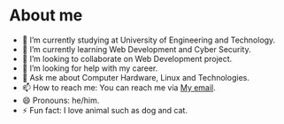# About me

- 🔭 I’m currently studying at University of Engineering and Technology.
- 🌱 I’m currently learning Web Development and Cyber Security.
- 👯 I’m looking to collaborate on Web Development project.
- 🤔 I’m looking for help with my career.
- 💬 Ask me about Computer Hardware, Linux and Technologies.
- 📫 How to reach me: You can reach me via <a href= "mailto: nphuc0111dev@gmail.com"> My email</a>.
- 😄 Pronouns: he/him.
- ⚡ Fun fact: I love animal such as dog and cat.

